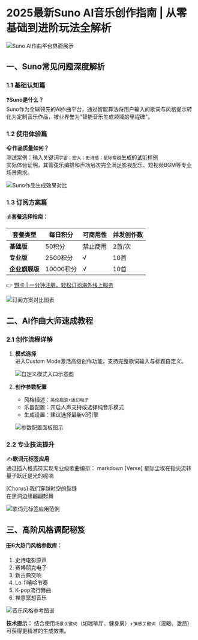 # 2025最新Suno AI音乐创作指南 | 从零基础到进阶玩法全解析

![Suno AI作曲平台界面展示](https://bbtdd.com/wp-content/uploads/img/89455620.webp)

## 一、Suno常见问题深度解析

### 1.1 基础认知篇
❓**Suno是什么？**  
Suno作为全球领先的AI作曲平台，通过智能算法将用户输入的歌词与风格提示转化为定制音乐作品，被业界誉为"智能音乐生成领域的里程碑"。

### 1.2 使用体验篇
🎧**作品质量如何？**  
测试案例：输入关键词`宇宙；宏大；史诗感；星际穿越`生成的[试听样例](https://suno.com/song/9c5c8179-7c39-45b8-abbe-b61cf045c4ce)  
实际体验证明，其管弦乐编排和声场层次完全满足影视配乐、短视频BGM等专业场景需求。

![Suno作品生成效果对比](https://bbtdd.com/wp-content/uploads/img/14691768257600.webp)

### 1.3 订阅方案篇
💰**套餐选择指南：**

| 套餐类型       | 每日积分 | 可商用性 | 并发创作数 |
|----------------|----------|----------|------------|
| **基础版**     | 50积分   | 禁止商用 | 2首/次     |
| **专业版**     | 2500积分 | √        | 10首       |
| **企业旗舰版** | 10000积分| √        | 10首       |

👉 [野卡 | 一分钟注册，轻松订阅海外线上服务](https://bbtdd.com/yeka)

![订阅方案对比图表](https://bbtdd.com/wp-content/uploads/img/52244556.webp)

## 二、AI作曲大师速成教程

### 2.1 创作流程详解
1. **模式选择**  
   进入Custom Mode激活高级创作功能，支持完整歌词输入与标题自定义。

   ![自定义模式入口示意图](https://bbtdd.com/wp-content/uploads/img/37840167200527.webp)

2. **创作参数配置**
   - 风格描述：`英伦摇滚+迷幻电子`
   - 乐器配置：开启人声支持或选择纯音乐模式
   - 生成设置：建议选择最新v3引擎

   ![参数配置面板图示](https://bbtdd.com/wp-content/uploads/img/6766452328.webp)

### 2.2 专业技法提升
✍️**歌词元标签应用**  
通过插入格式符实现专业级歌曲编排：
markdown
[Verse] 
星际尘埃在指尖流转  
量子跃迁是光的呢喃  

[Chorus]
我们穿越时空的裂缝  
在黑洞边缘翩翩起舞  


![歌词元标签应用范例](https://bbtdd.com/wp-content/uploads/img/6150174999512501.webp)

## 三、高阶风格调配秘笈
🎛️**6大热门风格参数库：**
1. 史诗电影原声
2. 赛博朋克电子
3. 新古典交响
4. Lo-fi嘻哈节奏
5. K-pop流行舞曲
6. 禅意冥想音乐

![音乐风格参考图谱](https://bbtdd.com/wp-content/uploads/img/426484204.webp)

**技术提示：** 结合使用`场景关键词`（如咖啡厅、健身房）+`情感关键词`（温暖、激昂）可获得更精准的生成效果。
